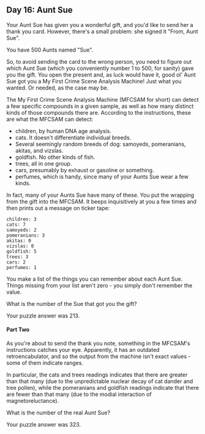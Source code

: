 ## Day 16: Aunt Sue

Your Aunt Sue has given you a wonderful gift, and you'd like to send her a thank you card. However, there's a small problem: she signed it "From, Aunt Sue".

You have 500 Aunts named "Sue".

So, to avoid sending the card to the wrong person, you need to figure out which Aunt Sue (which you conveniently number 1 to 500, for sanity) gave you the gift. You open the present and, as luck would have it, good ol' Aunt Sue got you a My First Crime Scene Analysis Machine! Just what you wanted. Or needed, as the case may be.

The My First Crime Scene Analysis Machine (MFCSAM for short) can detect a few specific compounds in a given sample, as well as how many distinct kinds of those compounds there are. According to the instructions, these are what the MFCSAM can detect:

* children, by human DNA age analysis.
* cats. It doesn't differentiate individual breeds.
* Several seemingly random breeds of dog: samoyeds, pomeranians, akitas, and vizslas.
* goldfish. No other kinds of fish.
* trees, all in one group.
* cars, presumably by exhaust or gasoline or something.
* perfumes, which is handy, since many of your Aunts Sue wear a few kinds.

In fact, many of your Aunts Sue have many of these. You put the wrapping from the gift into the MFCSAM. It beeps inquisitively at you a few times and then prints out a message on ticker tape:

```
children: 3
cats: 7
samoyeds: 2
pomeranians: 3
akitas: 0
vizslas: 0
goldfish: 5
trees: 3
cars: 2
perfumes: 1
```
You make a list of the things you can remember about each Aunt Sue. Things missing from your list aren't zero - you simply don't remember the value.

What is the number of the Sue that got you the gift?

Your puzzle answer was 213.

#### Part Two

As you're about to send the thank you note, something in the MFCSAM's instructions catches your eye. Apparently, it has an outdated retroencabulator, and so the output from the machine isn't exact values - some of them indicate ranges.

In particular, the cats and trees readings indicates that there are greater than that many (due to the unpredictable nuclear decay of cat dander and tree pollen), while the pomeranians and goldfish readings indicate that there are fewer than that many (due to the modial interaction of magnetoreluctance).

What is the number of the real Aunt Sue?

Your puzzle answer was 323.